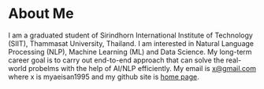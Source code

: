 
# About Me

I am a graduated student of Sirindhorn International Institute of Technology (SIIT), Thammasat University, Thailand. I am interested in Natural Language Processing (NLP), Machine Learning (ML) and Data Science. My long-term career goal is to carry out end-to-end approach that can solve the real-world probelms with the help of AI/NLP efficiently. My email is x@gmail.com where x is myaeisan1995 and my github site is [home page](https://myaeisan77.github.io).



